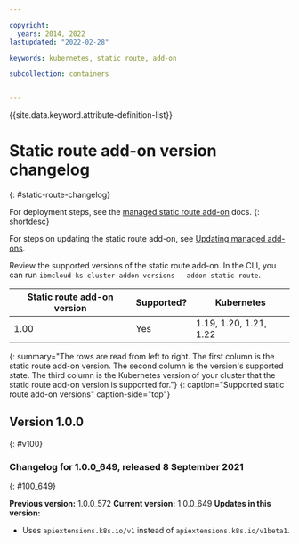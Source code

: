 ```yaml
---

copyright: 
  years: 2014, 2022
lastupdated: "2022-02-28"

keywords: kubernetes, static route, add-on

subcollection: containers


---
```


{{site.data.keyword.attribute-definition-list}}


# Static route add-on version changelog
{: #static-route-changelog}

For deployment steps, see the [managed static route add-on](/docs/containers?topic=containers-static-routes) docs.
{: shortdesc}

For steps on updating the static route add-on, see [Updating managed add-ons](/docs/containers?topic=containers-managed-addons#updating-managed-add-ons).

Review the supported versions of the static route add-on. In the CLI, you can run `ibmcloud ks cluster addon versions --addon static-route`.

| Static route add-on version | Supported? | Kubernetes |
| --- | --- | --- |
| 1.00 | Yes | 1.19, 1.20, 1.21, 1.22 |
{: summary="The rows are read from left to right. The first column is the static route add-on version. The second column is the version's supported state. The third column is the Kubernetes version of your cluster that the static route add-on version is supported for."}
{: caption="Supported static route add-on versions" caption-side="top"}

## Version 1.0.0
{: #v100}

### Changelog for 1.0.0_649, released 8 September 2021
{: #100_649}

**Previous version:** 1.0.0_572 **Current version:** 1.0.0_649
**Updates in this version:**
- Uses `apiextensions.k8s.io/v1` instead of `apiextensions.k8s.io/v1beta1`.




